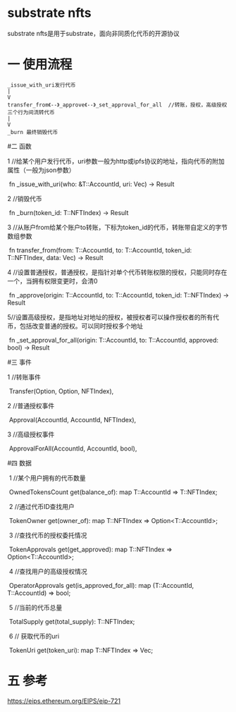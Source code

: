 # substrate nfts

substrate nfts是用于substrate，面向非同质化代币的开源协议



# 一 使用流程

```
_issue_with_uri发行代币
|
V
transfer_from《--》_approve《--》_set_approval_for_all  //转账，授权，高级授权三个行为间流转代币
|
V
_burn 最终销毁代币
```



#二 函数

1 //给某个用户发行代币，uri参数一般为http或ipfs协议的地址，指向代币的附加属性（一般为json参数）

​        fn _issue_with_uri(who: &T::AccountId, uri: Vec<u8>) -> Result



2 //销毁代币

​        fn _burn(token_id: T::NFTIndex) -> Result



3 //从账户from给某个账户to转账，下标为token_id的代币，转账带自定义的字节数组参数

​        fn transfer_from(from: T::AccountId, to: T::AccountId, token_id: T::NFTIndex, data: Vec<u8>) -> Result



4 //设置普通授权，普通授权，是指针对单个代币转账权限的授权，只能同时存在一个，当拥有权限变更时，会清0

​        fn _approve(origin: T::AccountId, to: T::AccountId, token_id: T::NFTIndex) -> Result 



5//设置高级授权，是指地址对地址的授权，被授权者可以操作授权者的所有代币，包括改变普通的授权。可以同时授权多个地址

​        fn _set_approval_for_all(origin: T::AccountId, to: T::AccountId, approved: bool) -> Result



#三 事件

1 //转账事件

​        Transfer(Option<AccountId>, Option<AccountId>, NFTIndex),

 2  //普通授权事件

​        Approval(AccountId, AccountId, NFTIndex),

3 //高级授权事件

​        ApprovalForAll(AccountId, AccountId, bool),



#四 数据

​        1 //某个用户拥有的代币数量

​        OwnedTokensCount get(balance_of): map T::AccountId => T::NFTIndex;

​        2 //通过代币ID查找用户

​        TokenOwner get(owner_of): map T::NFTIndex => Option<T::AccountId>;

​        3 //查找代币的授权委托情况

​        TokenApprovals get(get_approved): map T::NFTIndex => Option<T::AccountId>;

​        4 //查找用户的高级授权情况

​        OperatorApprovals get(is_approved_for_all): map (T::AccountId, T::AccountId) => bool;

​       5  //当前的代币总量

​        TotalSupply get(total_supply): T::NFTIndex;

​       6  // 获取代币的uri

​       TokenUri get(token_uri): map T::NFTIndex => Vec<u8>;



# 五 参考

 https://eips.ethereum.org/EIPS/eip-721